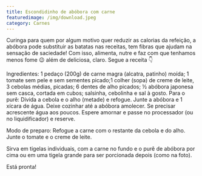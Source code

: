 ```yaml
---
title: Escondidinho de abóbora com carne
featuredimage: /img/download.jpeg
category: Carnes
---
```

Curinga para quem por algum motivo quer reduzir as calorias da refeição, a abóbora pode substituir as batatas nas receitas, tem fibras que ajudam na sensação de saciedade! Com isso, alimenta, nutre e faz com que tenhamos menos fome 😉 além de deliciosa, claro. Segue a receita 👇

Ingredientes: 1 pedaço (200g) de carne magra (alcatra, patinho) moída; 1 tomate sem pele e sem sementes picado;1 colher (sopa) de creme de leite, 3 cebolas médias, picadas; 6 dentes de alho picados; ½ abóbora japonesa sem casca, cortada em cubos; salsinha, cebolinha e sal à gosto. Para o purê: Divida a cebola e o alho (metade) e refogue. Junte a abóbora e 1 xícara de água. Deixe cozinhar até a abóbora amolecer. Se precisar acrescente água aos poucos. Espere amornar e passe no processador (ou no liquidificador) e reserve.

Modo de preparo: Refogue a carne com o restante da cebola e do alho. Junte o tomate e o creme de leite.

Sirva em tigelas individuais, com a carne no fundo e o purê de abóbora por cima ou em uma tigela grande para ser porcionada depois (como na foto).

Está pronta!
